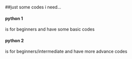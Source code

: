 ##just some codes i need...
 #### python 1
 is for beginners and have some basic codes
  #### python 2
  is for beginners/intermediate and have more advance codes
